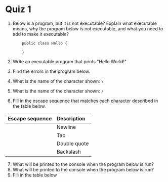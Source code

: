 # Quiz 1

1. Below is a program, but it is not executable? Explain what executable means, why the program below is not executable, and what you need to add to make it executable?
    ```
        public class Hello {

        }
    ```

2. Write an executable program that prints "Hello World!"

3. Find the errors in the program below.

4. What is the name of the character shown: `\`

5. What is the name of the character shown: `/`

6. Fill in the escape sequence that matches each character described in the table below.

| __Escape sequence__   | __Description__       |
| :-------------------- | :-------------------- |
|                       | Newline               |
|                       | Tab                   |
|                       | Double quote          |
|                       | Backslash             |


7. What will be printed to the console when the program below is run?
8. What will be printed to the console when the program below is run?
9. Fill in the table below
